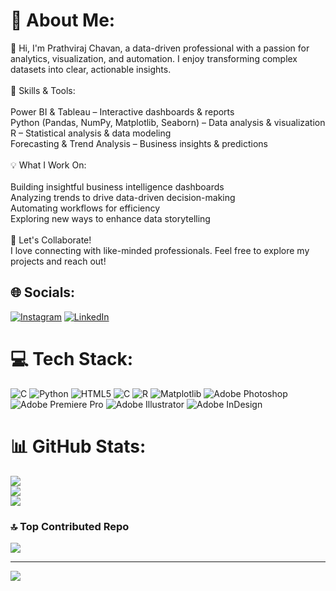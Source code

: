 # 💫 About Me:
👋 Hi, I'm Prathviraj Chavan, a data-driven professional with a passion for analytics, visualization, and automation. I enjoy transforming complex datasets into clear, actionable insights.<br><br>🔹 Skills & Tools:<br><br>Power BI & Tableau – Interactive dashboards & reports<br>Python (Pandas, NumPy, Matplotlib, Seaborn) – Data analysis & visualization<br>R – Statistical analysis & data modeling<br>Forecasting & Trend Analysis – Business insights & predictions<br><br>💡 What I Work On:<br><br>Building insightful business intelligence dashboards<br>Analyzing trends to drive data-driven decision-making<br>Automating workflows for efficiency<br>Exploring new ways to enhance data storytelling<br><br>🚀 Let's Collaborate!<br>I love connecting with like-minded professionals. Feel free to explore my projects and reach out!


## 🌐 Socials:
[![Instagram](https://img.shields.io/badge/Instagram-%23E4405F.svg?logo=Instagram&logoColor=white)](https://instagram.com/prathvi_chavan) [![LinkedIn](https://img.shields.io/badge/LinkedIn-%230077B5.svg?logo=linkedin&logoColor=white)](https://linkedin.com/in/prathvirajchavan) 

# 💻 Tech Stack:
![C](https://img.shields.io/badge/c-%2300599C.svg?style=for-the-badge&logo=c&logoColor=white) ![Python](https://img.shields.io/badge/python-3670A0?style=for-the-badge&logo=python&logoColor=ffdd54) ![HTML5](https://img.shields.io/badge/html5-%23E34F26.svg?style=for-the-badge&logo=html5&logoColor=white) ![C](https://img.shields.io/badge/c-%2300599C.svg?style=for-the-badge&logo=c&logoColor=white) ![R](https://img.shields.io/badge/r-%23276DC3.svg?style=for-the-badge&logo=r&logoColor=white) ![Matplotlib](https://img.shields.io/badge/Matplotlib-%23ffffff.svg?style=for-the-badge&logo=Matplotlib&logoColor=black) ![Adobe Photoshop](https://img.shields.io/badge/adobe%20photoshop-%2331A8FF.svg?style=for-the-badge&logo=adobe%20photoshop&logoColor=white) ![Adobe Premiere Pro](https://img.shields.io/badge/Adobe%20Premiere%20Pro-9999FF.svg?style=for-the-badge&logo=Adobe%20Premiere%20Pro&logoColor=white) ![Adobe Illustrator](https://img.shields.io/badge/adobe%20illustrator-%23FF9A00.svg?style=for-the-badge&logo=adobe%20illustrator&logoColor=white) ![Adobe InDesign](https://img.shields.io/badge/Adobe%20InDesign-49021F?style=for-the-badge&logo=adobeindesign&logoColor=FF3366)
# 📊 GitHub Stats:
![](https://github-readme-stats.vercel.app/api?username=prathvichavan&theme=neon&hide_border=false&include_all_commits=false&count_private=false)<br/>
![](https://github-readme-streak-stats.herokuapp.com/?user=prathvichavan&theme=neon&hide_border=false)<br/>
![](https://github-readme-stats.vercel.app/api/top-langs/?username=prathvichavan&theme=neon&hide_border=false&include_all_commits=false&count_private=false&layout=compact)

### 🔝 Top Contributed Repo
![](https://github-contributor-stats.vercel.app/api?username=prathvichavan&limit=5&theme=dark&combine_all_yearly_contributions=true)

---
[![](https://visitcount.itsvg.in/api?id=prathvichavan&icon=0&color=0)](https://visitcount.itsvg.in)

<!-- Proudly created with GPRM ( https://gprm.itsvg.in ) -->
